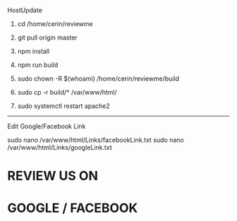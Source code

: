 HostUpdate

1. cd /home/cerin/reviewme

2. git pull origin master

3. npm install

4. npm run build

5. sudo chown -R $(whoami) /home/cerin/reviewme/build

6. sudo cp -r build/\* /var/www/html/

7. sudo systemctl restart apache2

---

Edit Google/Facebook Link

sudo nano /var/www/html/Links/facebookLink.txt
sudo nano /var/www/html/Links/googleLink.txt

  <h1>REVIEW US ON</h1>
                <h1>GOOGLE / FACEBOOK</h1>
